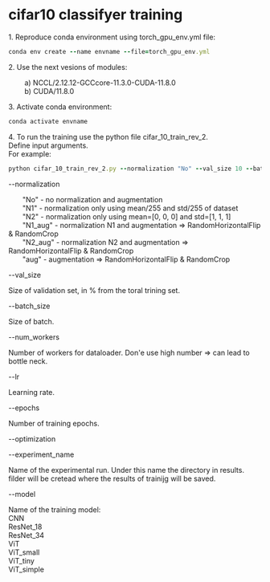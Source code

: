 # cifar10 classifyer training

1\. Reproduce conda environment using torch_gpu_env.yml file:

```ruby
conda env create --name envname --file=torch_gpu_env.yml
```

2\. Use the next vesions of modules:    
     
&emsp;&emsp;  a) NCCL/2.12.12-GCCcore-11.3.0-CUDA-11.8.0  
&emsp;&emsp;  b) CUDA/11.8.0

3\. Activate conda environment:
```ruby
conda activate envname
```

4\. To run the training use the python file cifar_10_train_rev_2.   
Define input arguments.   
For example:

```ruby
python cifar_10_train_rev_2.py --normalization "No" --val_size 10 --batch_size 128 --num_workers 4 --lr 0.001 --epochs 100 --optimization "Adam" --experiment_name "CNN_No_run_1" --model "CNN"
```

 --normalization 

&emsp;&emsp;"No" - no normalization and augmentation  
&emsp;&emsp;"N1" - normalization only using mean/255 and std/255 of dataset   
&emsp;&emsp;"N2" - normalization only using mean=[0, 0, 0] and std=[1, 1, 1]   
&emsp;&emsp;"N1_aug" - normalization N1 and augmentation => RandomHorizontalFlip & RandomCrop  
&emsp;&emsp;"N2_aug" - normalization N2 and augmentation => RandomHorizontalFlip & RandomCrop  
&emsp;&emsp;"aug" - augmentation => RandomHorizontalFlip & RandomCrop  

--val_size  

Size of validation set, in % from the toral trining set.

--batch_size

Size of batch.

--num_workers

Number of workers for dataloader. Don'e use high number => can lead to bottle neck.

--lr

Learning rate.

--epochs

Number of training epochs.

--optimization

--experiment_name

Name of the experimental run. Under this name the directory in results. 
filder will be cretead where the results of trainijg will be saved.  

--model  

Name of the training model:   
CNN  
ResNet_18  
ResNet_34  
ViT   
ViT_small  
ViT_tiny  
ViT_simple  

